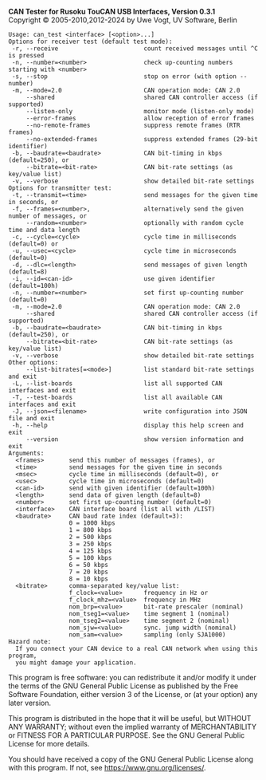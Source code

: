 __CAN Tester for Rusoku TouCAN USB Interfaces, Version 0.3.1__ \
Copyright &copy; 2005-2010,2012-2024 by Uwe Vogt, UV Software, Berlin

```
Usage: can_test <interface> [<option>...]
Options for receiver test (default test mode):
 -r, --receive                        count received messages until ^C is pressed
 -n, --number=<number>                check up-counting numbers starting with <number>
 -s, --stop                           stop on error (with option --number)
 -m, --mode=2.0                       CAN operation mode: CAN 2.0
     --shared                         shared CAN controller access (if supported)
     --listen-only                    monitor mode (listen-only mode)
     --error-frames                   allow reception of error frames
     --no-remote-frames               suppress remote frames (RTR frames)
     --no-extended-frames             suppress extended frames (29-bit identifier)
 -b, --baudrate=<baudrate>            CAN bit-timing in kbps (default=250), or
     --bitrate=<bit-rate>             CAN bit-rate settings (as key/value list)
 -v, --verbose                        show detailed bit-rate settings
Options for transmitter test:
 -t, --transmit=<time>                send messages for the given time in seconds, or
 -f, --frames=<number>,               alternatively send the given number of messages, or
     --random=<number>                optionally with random cycle time and data length
 -c, --cycle=<cycle>                  cycle time in milliseconds (default=0) or
 -u, --usec=<cycle>                   cycle time in microseconds (default=0)
 -d, --dlc=<length>                   send messages of given length (default=8)
 -i, --id=<can-id>                    use given identifier (default=100h)
 -n, --number=<number>                set first up-counting number (default=0)
 -m, --mode=2.0                       CAN operation mode: CAN 2.0
     --shared                         shared CAN controller access (if supported)
 -b, --baudrate=<baudrate>            CAN bit-timing in kbps (default=250), or
     --bitrate=<bit-rate>             CAN bit-rate settings (as key/value list)
 -v, --verbose                        show detailed bit-rate settings
Other options:
     --list-bitrates[=<mode>]         list standard bit-rate settings and exit
 -L, --list-boards                    list all supported CAN interfaces and exit
 -T, --test-boards                    list all available CAN interfaces and exit
 -J, --json=<filename>                write configuration into JSON file and exit
 -h, --help                           display this help screen and exit
     --version                        show version information and exit
Arguments:
  <frames>       send this number of messages (frames), or
  <time>         send messages for the given time in seconds
  <msec>         cycle time in milliseconds (default=0), or 
  <usec>         cycle time in microseconds (default=0)
  <can-id>       send with given identifier (default=100h)
  <length>       send data of given length (default=8)
  <number>       set first up-counting number (default=0)
  <interface>    CAN interface board (list all with /LIST)
  <baudrate>     CAN baud rate index (default=3):
                 0 = 1000 kbps
                 1 = 800 kbps
                 2 = 500 kbps
                 3 = 250 kbps
                 4 = 125 kbps
                 5 = 100 kbps
                 6 = 50 kbps
                 7 = 20 kbps
                 8 = 10 kbps
  <bitrate>      comma-separated key/value list:
                 f_clock=<value>      frequency in Hz or
                 f_clock_mhz=<value>  frequency in MHz
                 nom_brp=<value>      bit-rate prescaler (nominal)
                 nom_tseg1=<value>    time segment 1 (nominal)
                 nom_tseg2=<value>    time segment 2 (nominal)
                 nom_sjw=<value>      sync. jump width (nominal)
                 nom_sam=<value>      sampling (only SJA1000)
Hazard note:
  If you connect your CAN device to a real CAN network when using this program,
  you might damage your application.
```

This program is free software: you can redistribute it and/or modify
it under the terms of the GNU General Public License as published by
the Free Software Foundation, either version 3 of the License, or
(at your option) any later version.

This program is distributed in the hope that it will be useful,
but WITHOUT ANY WARRANTY; without even the implied warranty of
MERCHANTABILITY or FITNESS FOR A PARTICULAR PURPOSE.  See the
GNU General Public License for more details.

You should have received a copy of the GNU General Public License
along with this program.  If not, see <https://www.gnu.org/licenses/>.

